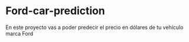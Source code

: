 # Ford-car-prediction
En este proyecto vas a poder predecir el precio en dólares de tu vehículo marca Ford
